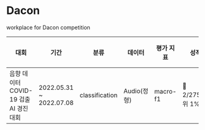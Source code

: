 # Dacon
workplace for Dacon competition

|대회|기간|분류|데이터|평가 지표|성적|결과물|
|---|---|---|----|-------|--|---|
|음향 데이터 COVID-19 검출 AI 경진대회|2022.05.31 ~ 2022.07.08|classification|Audio(정형)|macro-f1|👑 2/275(상위 1%)|-|
